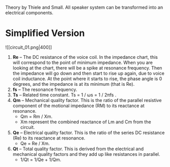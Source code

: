 Theory by Thiele and Small. All speaker system can be transformed into an electrical components.

# Simplified Version

![[circuit_01.png|400]]

1. **Re** – The DC resistance of the voice coil. In the impedance chart, this will correspond to the point of minimum impedance. When you are looking at the chart, there will be a spike at resonance frequency. Then the impedance will go down and then start to rise up again, due to voice coil inductance. At the point where it starts to rise, the phase angle is 0 degrees, and the impedance is at its minimum (that is Re).
2. **fs** – The resonance frequency.
3. **Ts** – Related time constant. Ts = 1 / ωs = 1 / 2πfs .
4. **Qm** – Mechanical quality factor. This is the ratio of the parallel resistive component of the motional impedance (RM) to its reactance at resonance.
    - Qm = Rm / Xm.
    - Xm represent the combined reactance of Lm and Cm from the circuit.
5. **Qe** – Electrical quality factor. This is the ratio of the series DC resistance (Re) to its reactance at resonance.
    - Qe = Re / Xm.
6. **Qt** – Total quality factor. This is derived from the electrical and mechanical quality factors and they add up like resistances in parallel.
    - 1/Qt = 1/Qe + 1/Qm.

